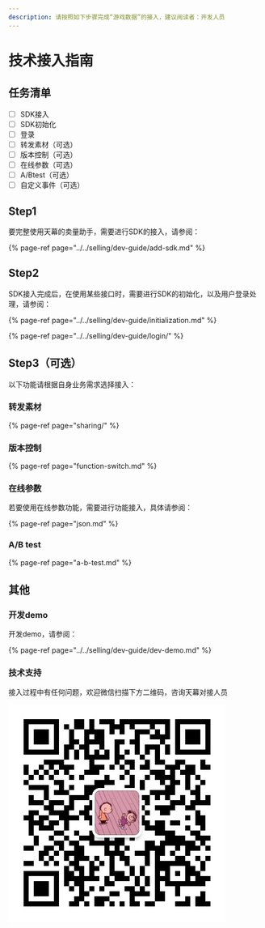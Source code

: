 ```yaml
---
description: 请按照如下步骤完成“游戏数据”的接入，建议阅读者：开发人员
---
```


# 技术接入指南

## 任务清单

* [ ] SDK接入
* [ ] SDK初始化
* [ ] 登录
* [ ] 转发素材（可选）
* [ ] 版本控制（可选）
* [ ] 在线参数（可选）
* [ ] A/Btest（可选）
* [ ] 自定义事件（可选）

## Step1 <a id="step1"></a>

要完整使用天幕的卖量助手，需要进行SDK的接入，请参阅：

{% page-ref page="../../selling/dev-guide/add-sdk.md" %}

## Step2 <a id="step2"></a>

SDK接入完成后，在使用某些接口时，需要进行SDK的初始化，以及用户登录处理，请参阅：

{% page-ref page="../../selling/dev-guide/initialization.md" %}

{% page-ref page="../../selling/dev-guide/login/" %}

## Step3（可选）

以下功能请根据自身业务需求选择接入：

### 转发素材

{% page-ref page="sharing/" %}

### 版本控制

{% page-ref page="function-switch.md" %}

### 在线参数

若要使用在线参数功能，需要进行功能接入，具体请参阅：

{% page-ref page="json.md" %}

### A/B test

{% page-ref page="a-b-test.md" %}

## 其他

### 开发demo

开发demo，请参阅：

{% page-ref page="../../selling/dev-guide/dev-demo.md" %}

### 技术支持

接入过程中有任何问题，欢迎微信扫描下方二维码，咨询天幕对接人员

![&#x5FAE;&#x4FE1;&#x626B;&#x4E00;&#x626B;&#xFF0C;&#x6DFB;&#x52A0;&#x5929;&#x5E55;&#x5BF9;&#x63A5;&#x4EBA;&#x5458;&#x5FAE;&#x4FE1;](../../.gitbook/assets/wei-xin-tu-pian-20191009150820%20%281%29.jpg)

